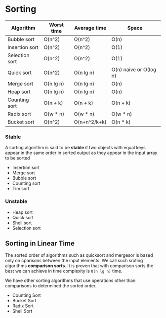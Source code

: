 # Sorting

| Algorithm      | Worst time | Average time | Space |
|----------------|------------|--------------|-------|
| Bubble sort    | O(n^2)     | O(n^2)       | O(n)  |
| Insertion sort | O(n^2)     | O(n^2)       | O(1)  |
| Selection sort | O(n^2)     | O(n^2)       | O(1)  |
| Quick sort	 | O(n^2)     | O(n lg n)    | O(n) naive or O(log n) | 
| Merge sort	 | O(n lg n)  | O(n lg n)    | O(n)  | 
| Heap sort      | O(n lg n)  | O(n lg n)    | O(n)  |
| Counting sort	 | O(n + k)   | O(n + k)     | O(n + k) | 
| Radix sort	 | O(w * n)   | O(w * n)     | O(w * n) | 
| Bucket sort    | O(n^2)     | O(n+n^2/k+k) | O(n * k) |

### Stable

A sorting algorithm is said to be __stable__ if two objects with equal keys appear in the same order in sorted output as they appear in the input array to be sorted

* Insertion sort
* Merge sort
* Bubble sort
* Counting sort
* Tim sort

### Unstable

* Heap sort
* Quick sort
* Shell sort
* Selection sort

## Sorting in Linear Time

The sorted order of algorithms such as quicksort and mergesor is based only on cparisons between the input elements. We call such sroting algorithms __comparison sorts__. It is proven that with comparison sorts the best we can achieve in time complexity is `O(n lg n)` time.

We have other sorting algorithms that use operations other than comparisons to determined the sorted order.

* Counting Sort
* Bucket Sort
* Radix Sort
* Shell Sort
